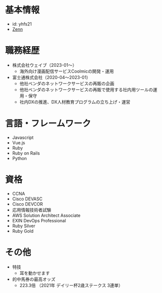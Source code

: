# 基本情報
- id: yhfs21
- [Zenn](https://zenn.dev/yiefhouse)

# 職務経歴
- 株式会社ウェイブ（2023-01～）
  - 海外向け漫画配信サービスCoolmicの開発・運用
- 富士通株式会社（2020-04～2023-01）
  - 他社ベンダのネットワークサービスの再販の企画
  - 他社ベンダのネットワークサービスの再販で使用する社内用ツールの運用・保守
  - 社内DXの推進、DX人材教育プログラムの立ち上げ・運営

# 言語・フレームワーク
- Javascript
- Vue.js
- Ruby
- Ruby on Rails
- Python

# 資格
- CCNA
- Cisco DEVASC
- Cisco DEVCOR
- 応用情報技術者試験
- AWS Solution Architect Associate
- EXIN DevOps Professional
- Ruby Silver
- Ruby Gold

# その他
- 特技
  - 耳を動かせます
- 的中馬券の最高オッズ
  - 223.3倍 （2021年 デイリー杯2歳ステークス 3連単）
 